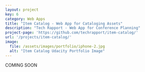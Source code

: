 ```yaml
---
layout: project
key: 6
category: Web Apps
title: "Item Catalog - Web App for Cataloging Assets"
description: "Tech Rapport - Web App for Conference Planning"
project-page: 'https://github.com/techrapport/item-catalog/'
url: '/projects/item-catalog/'
image: 
  file: /assets/images/portfolio/iphone-2.jpg
  alt: "Item Catalog Udacity Portfolio Image"
---
```


COMING SOON